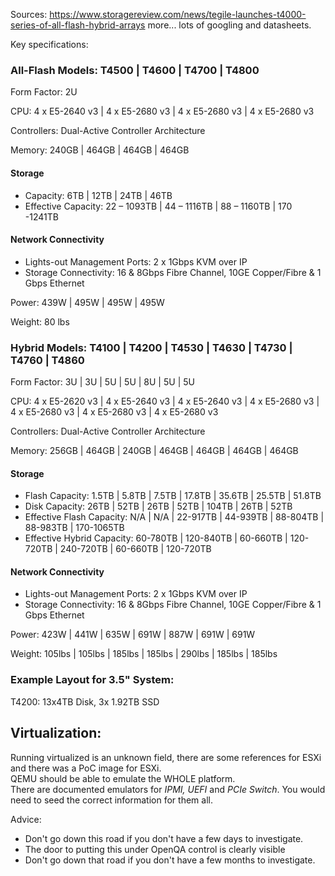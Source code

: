Sources:
https://www.storagereview.com/news/tegile-launches-t4000-series-of-all-flash-hybrid-arrays
more... lots of googling and datasheets.


Key specifications:

 ### All-Flash Models: T4500 | T4600 | T4700 | T4800

Form Factor: 2U

CPU: 4 x E5-2640 v3 | 4 x E5-2680 v3 | 4 x E5-2680 v3 | 4 x E5-2680 v3

Controllers: Dual-Active Controller Architecture

Memory: 240GB | 464GB | 464GB | 464GB

 #### Storage

- Capacity: 6TB | 12TB | 24TB | 46TB
- Effective Capacity: 22 – 1093TB | 44 – 1116TB | 88 – 1160TB | 170 -1241TB

 #### Network Connectivity

- Lights-out Management Ports: 2 x 1Gbps KVM over IP
- Storage Connectivity: 16 & 8Gbps Fibre Channel, 10GE Copper/Fibre & 1 Gbps Ethernet


Power: 439W | 495W | 495W | 495W

Weight: 80 lbs

 ### Hybrid Models: T4100 | T4200 | T4530 | T4630 | T4730 | T4760 | T4860

Form Factor: 3U | 3U | 5U | 5U | 8U | 5U | 5U

CPU: 4 x E5-2620 v3 | 4 x E5-2640 v3 | 4 x E5-2640 v3 | 4 x E5-2680 v3 | 4 x E5-2680 v3 | 4 x E5-2680 v3 | 4 x E5-2680 v3

Controllers: Dual-Active Controller Architecture

Memory: 256GB | 464GB | 240GB | 464GB | 464GB | 464GB | 464GB

 #### Storage

- Flash Capacity: 1.5TB | 5.8TB | 7.5TB | 17.8TB | 35.6TB | 25.5TB | 51.8TB
- Disk Capacity:  26TB | 52TB | 26TB | 52TB | 104TB | 26TB | 52TB
- Effective Flash Capacity: N/A | N/A | 22-917TB | 44-939TB | 88-804TB | 88-983TB | 170-1065TB
- Effective Hybrid Capacity: 60-780TB | 120-840TB | 60-660TB | 120-720TB | 240-720TB | 60-660TB | 120-720TB


 #### Network Connectivity
- Lights-out Management Ports: 2 x 1Gbps KVM over IP
- Storage Connectivity: 16 & 8Gbps Fibre Channel, 10GE Copper/Fibre & 1 Gbps Ethernet


Power: 423W | 441W | 635W | 691W | 887W | 691W | 691W

Weight: 105lbs | 105lbs | 185lbs | 185lbs | 290lbs | 185lbs | 185lbs



### Example Layout for 3.5" System:

T4200: 13x4TB Disk, 3x 1.92TB SSD




## Virtualization:

Running virtualized is an unknown field, there are some references for ESXi and there was a PoC image for ESXi.  
QEMU should be able to emulate the WHOLE platform.  
There are documented emulators for *IPMI, UEFI* and *PCIe Switch*.
You would need to seed the correct information for them all.

Advice:
- Don't go down this road if you don't have a few days to investigate.
- The door to putting this under OpenQA control is clearly visible
- Don't go down that road if you don't have a few months to investigate.
